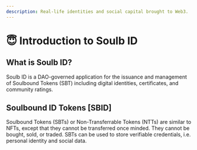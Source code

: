 ```yaml
---
description: Real-life identities and social capital brought to Web3.
---
```


# 😇 Introduction to Soulb ID

## What is Soulb ID?

Soulb ID is a DAO-governed application for the issuance and management of Soulbound Tokens (SBT) including digital identities, certificates, and community ratings.&#x20;

## Soulbound ID Tokens \[SBID]

Soulbound Tokens (SBTs) or Non-Transferrable Tokens (NTTs) are similar to NFTs, except that they cannot be transferred once minded. They cannot be bought, sold, or traded. SBTs can be used to store verifiable credentials, i.e. personal identity and social data. &#x20;

